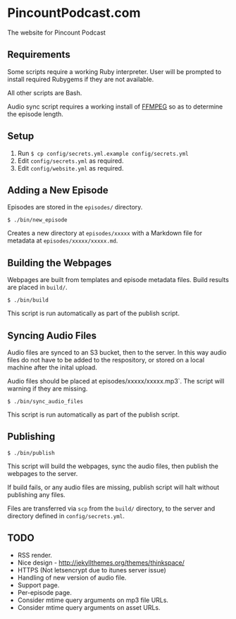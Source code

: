 PincountPodcast.com
===================

The website for Pincount Podcast

Requirements
------------

Some scripts require a working Ruby interpreter. User will be prompted to install required Rubygems if they are not available.

All other scripts are Bash.

Audio sync script requires a working install of [FFMPEG](https://ffmpeg.org) so as to determine the episode length.


Setup
-----

  1. Run `$ cp config/secrets.yml.example config/secrets.yml`
  2. Edit `config/secrets.yml` as required.
  3. Edit `config/website.yml` as required.

Adding a New Episode
--------------------

Episodes are stored in the `episodes/` directory.

    $ ./bin/new_episode

Creates a new directory at `episodes/xxxxx` with a Markdown file for metadata at `episodes/xxxxx/xxxxx.md`.


Building the Webpages
---------------------

Webpages are built from templates and episode metadata files. Build results are placed in `build/`.

    $ ./bin/build

This script is run automatically as part of the publish script.


Syncing Audio Files
-------------------

Audio files are synced to an S3 bucket, then to the server. In this way audio files do not have to be added to the respository, or stored on a local machine after the inital upload.

Audio files should be placed at episodes/xxxxx/xxxxx.mp3`. The script will warning if they are missing.

    $ ./bin/sync_audio_files

This script is run automatically as part of the publish script.


Publishing
----------

    $ ./bin/publish

This script will build the webpages, sync the audio files, then publish the webpages to the server.

If build fails, or any audio files are missing, publish script will halt without publishing any files.

Files are transferred via `scp` from the `build/` directory, to the server and directory defined in `config/secrets.yml`.

TODO
----

* RSS render.
* Nice design - http://jekyllthemes.org/themes/thinkspace/
* HTTPS (Not letsencrypt due to itunes server issue)
* Handling of new version of audio file.
* Support page.
* Per-episode page.
* Consider mtime query arguments on mp3 file URLs.
* Consider mtime query arguments on asset URLs.